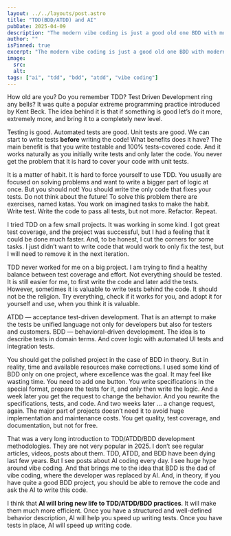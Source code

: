 ```yaml
---
layout: ../../layouts/post.astro
title: "TDD(BDD/ATDD) and AI"
pubDate: 2025-04-09
description: "The modern vibe coding is just a good old one BDD with modern tools."
author: ""
isPinned: true
excerpt: "The modern vibe coding is just a good old one BDD with modern tools."
image:
  src:
  alt:
tags: ["ai", "tdd", "bdd", "atdd", "vibe coding"]
---
```


How old are you? Do you remember TDD? Test Driven Development ring any bells? It was quite a popular extreme programming practice introduced by Kent Beck. The idea behind it is that if something is good let’s do it more, extremely more, and bring it to a completely new level. 

Testing is good. Automated tests are good. Unit tests are good. We can start to write tests **before** writing the code! What benefits does it have? The main benefit is that you write testable and 100% tests-covered code. And it works naturally as you initially write tests and only later the code. You never get the problem that it is hard to cover your code with unit tests.

It is a matter of habit. It is hard to force yourself to use TDD. You usually are focused on solving problems and want to write a bigger part of logic at once. But you should not! You should write the only code that fixes your tests. Do not think about the future! To solve this problem there are exercises, named katas. You work on imagined tasks to make the habit. Write test. Write the code to pass all tests, but not more. Refactor. Repeat.

I tried TDD on a few small projects. It was working in some kind. I got great test coverage, and the project was successful, but I had a feeling that it could be done much faster. And, to be honest, I cut the corners for some tasks. I just didn’t want to write code that would work to only fix the test, but I will need to remove it in the next iteration.

TDD never worked for me on a big project. I am trying to find a healthy balance between test coverage and effort. Not everything should be tested. It is still easier for me, to first write the code and later add the tests. However, sometimes it is valuable to write tests behind the code. It should not be the religion. Try everything, check if it works for you, and adopt it for yourself and use, when you think it is valuable.

ATDD — acceptance test-driven development. That is an attempt to make the tests be unified language not only for developers but also for testers and customers.
BDD — behavioral-driven development. The idea is to describe tests in domain terms. And cover logic with automated UI tests and integration tests.

You should get the polished project in the case of BDD in theory. But in reality, time and available resources make corrections. I used some kind of BDD only on one project, where excellence was the goal. It may feel like wasting time. You need to add one button. You write specifications in the special format, prepare the tests for it, and only then write the logic. And a week later you get the request to change the behavior. And you rewrite the specifications, tests, and code. And two weeks later … a change request, again. The major part of projects doesn’t need it to avoid huge implementation and maintenance costs. You get quality, test coverage, and documentation, but not for free.

That was a very long introduction to TDD/ATDD/BDD development methodologies. They are not very popular in 2025. I don’t see regular articles, videos, posts about them. TDD, ATDD, and BDD have been dying last few years. But I see posts about AI coding every day. I see huge hype around vibe coding. And that brings me to the idea that BDD is the dad of vibe coding, where the developer was replaced by AI. And, in theory, if you have quite a good BDD project, you should be able to remove the code and ask the AI to write this code.

I think that **AI will bring new life to TDD/ATDD/BDD practices**. It will make them much more efficient. Once you have a structured and well-defined behavior description, AI will help you speed up writing tests. Once you have tests in place, AI will speed up writing code.